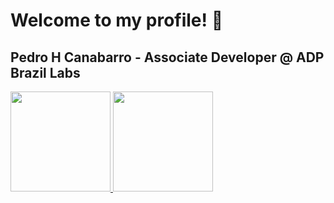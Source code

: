<h1> Welcome to my profile! 👋 </h1>
<h2>Pedro H Canabarro - Associate Developer @ ADP Brazil Labs</h2>
<div>
  <a href="https://github.com/pcanabarro">
  <img height="160em" src="https://github-readme-stats.vercel.app/api?username=pcanabarro&show_icons=true&theme=github_dark&include_all_commits=true&count_private=true"/>
  <img height="160em" src="https://github-readme-stats.vercel.app/api/top-langs/?username=pcanabarro&layout=compact&theme=github_dark&langs_count=16"/>
</div>
